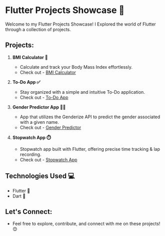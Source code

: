 # Flutter Projects Showcase 🚀

Welcome to my Flutter Projects Showcase! I Explored the world of Flutter through a collection of projects.

## Projects:

1. **BMI Calculator 🧮**
   - Calculate and track your Body Mass Index effortlessly.
   - Check out - [BMI Calculator](https://github.com/dhara-maru/BMI-Calculator-Flutter)

2. **To-Do App ✅**
   - Stay organized with a simple and intuitive To-Do application.
   - Check out - [To-Do App](https://github.com/dhara-maru/My-To-Do-App-Flutter)

3. **Gender Predictor App 🧒🏻**
   - App that utilizes the Genderize API to predict the gender associated with a given name.
   - Check out - [Gender Predictor](https://github.com/dhara-maru/Gender-Predictor-Flutter)

4. **Stopwatch App ⏱️**
   - Stopwatch app built with Flutter, offering precise time tracking & lap recording.
   - Check out - [Stopwatch App](https://github.com/dhara-maru/StopWatch-App-Flutter)

## Technologies Used 💻

- Flutter 📱
- Dart 🎯

## Let's Connect:
   - Feel free to explore, contribute, and connect with me on these projects! 😊
